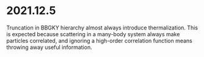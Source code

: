 # 2021.12.5

Truncation in BBGKY hierarchy almost always introduce thermalization. This is expected because scattering 
in a many-body system always make particles correlated, and ignoring a high-order correlation function 
means throwing away useful information.
